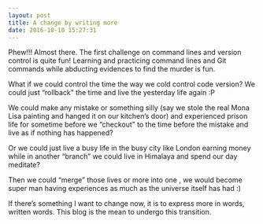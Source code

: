 ```yaml
---
layout: post
title: A change by writing more
date: 2016-10-10 15:27:31
---
```


Phew!!! Almost there. The first challenge on command lines and version control is quite fun! Learning and practicing command lines and Git commands while abducting evidences to find the murder is fun.

What if we could control the time the way we cold control code version? We could just “rollback” the time and live the yesterday life again :P

We could make any mistake or something silly (say we stole the real Mona Lisa painting and hanged it on our kitchen’s door) and experienced prison life for sometime before we “checkout” to the time before the mistake and live as if nothing has happened?

Or we could just live a busy life in the busy city like London earning money while in another “branch” we could live in Himalaya and spend our day meditate?

Then we could “merge” those lives or more into one , we would become super man having experiences as much as the universe itself has had :)  

If there’s something I want to change now, it is to express more in words, written words. This blog is the mean to undergo this transition. 
